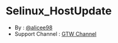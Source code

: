 # Selinux_HostUpdate
* By : [@alicee98](https://t.me/alicee98)
* Support Channel : [GTW Channel](https://t.me/yudhapunyasaha)
